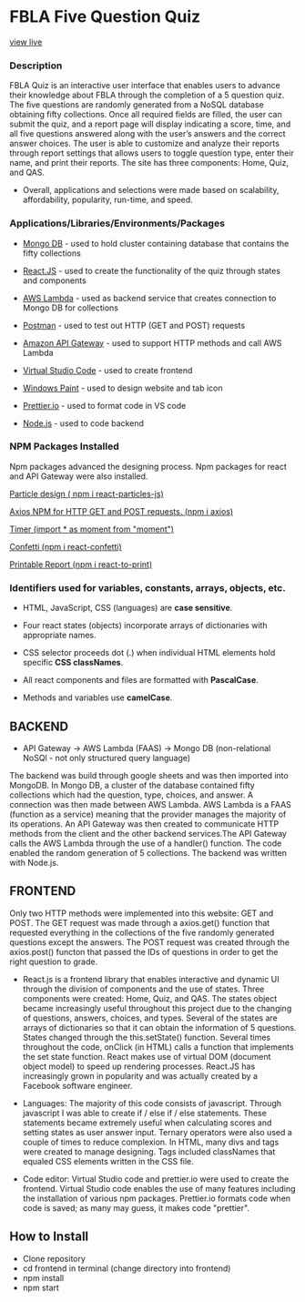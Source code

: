 # FBLA Five Question Quiz
[view live](https://fbla-quiz.netlify.app/)
### Description

FBLA Quiz is an interactive user interface that enables users to advance their knowledge about FBLA through the completion of a 5 question quiz.
The five questions are randomly generated from a NoSQL database obtaining fifty collections.
Once all required fields are filled, the user can submit the quiz, and a report page will display indicating a score, time, and all five questions answered along with the user’s answers and the correct answer choices.
The user is able to customize and analyze their reports through report settings that allows users to toggle question type, enter their name, and print their reports.
The site has three components: Home, Quiz, and QAS.
- Overall, applications and selections were made based on scalability, affordability, popularity, run-time, and speed.


### Applications/Libraries/Environments/Packages

- [Mongo DB](https://www.mongodb.com/2) - used to hold cluster containing database that contains the fifty collections

- [React.JS](https://reactjs.org/) - used to create the functionality of the quiz through states and components

- [AWS Lambda](https://aws.amazon.com/lambda/) - used as backend service that creates connection to Mongo DB for collections

- [Postman](https://www.postman.com/) - used to test out HTTP (GET and POST) requests

- [Amazon API Gateway](https://aws.amazon.com/api-gateway/) - used to support HTTP methods and call AWS Lambda

- [Virtual Studio Code](https://code.visualstudio.com/) - used to create frontend

- [Windows Paint](https://support.microsoft.com/en-us/windows/get-microsoft-paint-a6b9578c-ed1c-5b09-0699-4ed8115f9aa9) - used to design website and tab icon

- [Prettier.io](https://prettier.io/) - used to format code in VS code

- [Node.js](https://nodejs.org/en/) - used to code backend

###  NPM Packages Installed
Npm packages advanced the designing process. Npm packages for react and API Gateway were also installed.

[Particle design ( npm i react-particles-js)](https://www.npmjs.com/package/react-particles-js)


[Axios NPM for HTTP GET and POST requests. (npm i axios)](https://www.npmjs.com/package/axios/v/0.21.1)


[Timer (import \* as moment from "moment")](https://www.npmjs.com/package/moment)


[Confetti (npm i react-confetti)](https://www.npmjs.com/package/react-confetti)


[Printable Report (npm i react-to-print)](https://www.npmjs.com/package/react-to-print)


### Identifiers used for variables, constants, arrays, objects, etc.
- HTML, JavaScript, CSS (languages) are **case sensitive**.

- Four react states (objects)  incorporate arrays of dictionaries with appropriate names.

- CSS selector proceeds dot (.) when individual HTML elements hold specific **CSS classNames**.

- All react components and files are formatted with **PascalCase**.

- Methods and variables use **camelCase**.

## BACKEND
- API Gateway -> AWS Lambda (FAAS) -> Mongo DB  (non-relational NoSQl - not only structured query language)

The backend was build through google sheets and was then imported into MongoDB. In Mongo DB, a cluster of the database contained fifty collections which had the question, type, choices, and answer. A connection was then made between AWS Lambda. AWS Lambda is a FAAS (function as a service) meaning that the provider manages the majority of its operations. An API Gateway was then created to communicate HTTP methods from the client and the other backend services.The API Gateway calls the AWS Lambda through the use of a handler() function.  The code enabled the random generation of 5 collections.  The backend was written with Node.js.


## FRONTEND
Only two HTTP methods were implemented into this website: GET and POST. The GET request was made through a axios.get() function that requested everything in the collections of the five randomly generated questions except the answers. The POST request was created through the axios.post() functon that passed the IDs of questions in order to get the right question to grade.
- React.js is a frontend library that enables interactive and dynamic UI through the division of components and the use of states. Three components were created: Home, Quiz, and QAS. The states object became increasingly useful throughout this project due to the changing of questions, answers, choices, and types. Several of the states are arrays of dictionaries so that it can obtain the information of 5 questions. States changed through the this.setState() function. Several times throughout the code, onClick (in HTML) calls a function that implements the set state function. React makes use of virtual DOM (document object model) to speed up rendering processes. React.JS has increasingly grown in popularity and was actually created by a Facebook software engineer.

- Languages: The majority of this code consists of javascript. Through javascript I was able to create if / else if / else statements. These statements became extremely useful when calculating scores and setting states as user answer input. Ternary operators were also used a couple of times to reduce complexion. In HTML, many divs and tags were created to manage designing. Tags included classNames that equaled CSS elements written in the CSS file.

- Code editor: Virtual Studio code and prettier.io were used to create the frontend. Virtual Studio code enables the use of many features including the installation of various npm packages. Prettier.io formats code when code is saved; as many may guess, it makes code "prettier".


## How to Install
- Clone repository
- cd frontend in terminal (change directory into frontend)
- npm install 
- npm start
